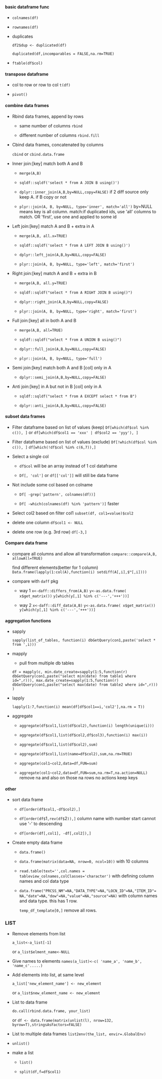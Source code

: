 #### basic dataframe func

* `colnames(df)`

* `rownames(df)`

* duplicates

  `df2$dup <- duplicated(df)`

  `duplicated(df,incomparables = FALSE,na.rm=TRUE)`

* `ftable(df$col)`

#### transpose dataframe

* col to row or row to col `t(df)`

* `pivot()`

#### combine data frames

* Rbind data frames, append by rows

  * same number of columns `rbind`

  * different number of columns `rbind.fill`

* Cbind data frames, concatenated by columns

  `cbind` or `cbind.data.frame`

* Inner join:[key] match both A and B

  * `merge(A,B)`

  * `sqldf::sqldf('select * from A JOIN B using()')`

  * `dplyr::inner_join(A,B,by=NULL,copy=FALSE)` if 2 diff source only keep A. if B copy or not

  * `plyr::join(A, B, by=NULL, type='inner', match='all')` by=NULL means key is all column. match:if duplicated ids, use 'all' columns to match. OR 'first', use one and applied to some id

* Left join:[key] match A and B + extra in A

  * `merge(A,B, all.x=TRUE)`

  * `sqldf::sqldf('select * from A LEFT JOIN B using()')`
  
  * `dplyr::left_join(A,B,by=NULL,copy=FALSE)`
  
  * `plyr::join(A, B, by=NULL, type='left', match='first')`

* Right join:[key] match A and B + extra in B

  * `merge(A,B, all.y=TRUE)`

  * `sqldf::sqldf("select * from A RIGHT JOIN B using()")`

  * `dplyr::right_join(A,B,by=NULL,copy=FALSE)`

  * `plyr::join(A, B, by=NULL, type='right', match='first')`

* Full join:[key] all in both A and B

  * `merge(A,B, all=TRUE)`
  
  * `sqldf::sqldf("select * from A UNION B using()")`
  
  * `dplyr::full_join(A,B,by=NULL,copy=FALSE)`
  
  * `plyr::join(A, B, by=NULL, type='full')`

* Semi join:[key] match both A and B [col] only in A

  * `dplyr::semi_join(A,B,by=NULL,copy=FALSE)`

* Anti join:[key] in A but not in B [col] only in A

  * `sqldf::sqldf("select * from A EXCEPT select * from B")`

  * `dplyr::anti_join(A,B,by=NULL,copy=FALSE)`

#### subset data frames

* Filter dataframe based on list of values (keep) `Df[which(df$col %in% c()), ]` or `df[which(df$col1 == 'xxx' | df$col2 == 'yyy'), ]`

* Filter dataframe based on list of values (exclude) `Df[!which(df$col %in% c()), ]` `df[which(!df$col %in% c(6,7)),]`

* Select a single col 

  * `df$col` will be an array instead of 1 col dataframe

  * `Df[, 'col']` or `df[['col']]` will still be data frame

* Not include some col based on colname

  * `Df[ -grep('pattern', colnames(df))]`

  * `Df[ -which(colnames(df) %in% 'pattern')]`   faster

* Select col2 based on filter col1 `subset(df, col1=value)$col2`

* delete one column `df$col1 <- NULL`

* delete one row (e.g. 3rd row) `df[-3,]`

#### Compare data frame

* compare all columns and allow all transformation `compare::compare(A,B, allowAll=TRUE)`  

  find different elements(better for 1 column) `Data.frame(lapply(1:col(A),function(i) setdiff(A[,i],$™[,i])))` 

* compare with `daff` pkg

  * way 1
     `x<-daff::differs_from(A,B)` `y<-as.data.frame( x$get_matrix())` `y[which(y[,1] %in% c('---','+++'))]`

  * way 2
    `x<-daff::diff_data(A,B)` `y<-as.data.frame( x$get_matrix())` `y[which(y[,1] %in% c('---','+++'))]`



#### aggregation functions

* sapply 

  `sapply(list_of_tables, function(i) dbGetQuery(con1,paste('select * from ',i)))`

* mapply

  * pull from multiple db tables

  `df = mapply(c,
    min.date_create=sapply(1:5,function(r) dbGetQuery(con1,paste("select min(date) from table1 where id=",r))),
    max.date_create=sapply(1:5,function(r) dbGetQuery(con1,paste("select max(date) from table2 where id=",r)))
  )`

* lapply

  `lapply(1:7,function(i) mean(df[df$col1==i,'col2'],na.rm = T))`

* aggregate

  * `aggregate(df$col1,list(df$col2),function(i) length(unique(i)))`

  * `aggregate(df$col1,list(df$col2,df$col3),function(i) max(i))`

  * `aggregate(df$col1,list(df$col2),sum)`

  * `aggregate(df$col1,list(name=df$col2),sum,na.rm=TRUE)`

  * `aggregate(col1~col2,data=df,FUN=sum)`

  * `aggregate(col1~col2,data=df,FUN=sum,na.rm=T,na.action=NULL)` remove na and also on those na rows no actions keep keys




#### other

* sort data frame

  * `df[order(df$col1,-df$col2),]`

  * `df[order(df$`1`,rev(df$`2`)),]` column name with number start cannot use '-' to descending

  * `df[order(df[,col1], -df[,col2]),]`

* Create empty data frame 

  * `data.frame()`

  * `data.frame(matrix(data=NA, nrow=0, ncol=10))` with 10 columns

  * `read.table(text='',col.names = tableview_colnames,colClasses='character')` with defining column names and col data type

  * `data.frame("PRCSS_NM"=NA,"DATA_TYPE"=NA,"LOCN_ID"=NA,"ITEM_ID"=NA,"date"=NA,"dow"=NA,"value"=NA,"source"=NA)` with column names and data type. this has 1 row.

    `temp_df_template[0,]` remove all rows.




### LIST

* Remove elements from list 

  `a_list<-a_list[-1]` 

  or `a_list$elment_name<-NULL`

* Give names to elements `names(a_list)<-c( 'name_a', 'name_b', 'name_c'.....)`

* Add elements into list, at same level 

  `a_list['new_element_name'] <- new_element` 

  or `a_list$new_element_name <- new_element`

* List to data frame

  `do.call(rbind.data.frame, your_list)`

  or `df <- data.frame(matrix(unlist(l), nrow=132, byrow=T),stringsAsFactors=FALSE)`

* List to multiple data frames `list2env(the_list, envir=.GlobalEnv)`

* `unlist()`

* make a list 

  * `list()`

  * `split(df,f=df$col1)`